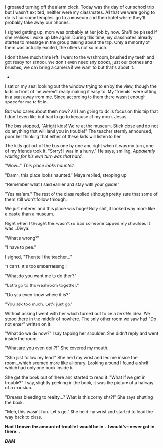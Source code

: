 I groaned turning off the alarm clock. Today was the day of our school trip but I wasn't excited, neither were my classmates. All that we were going to do is tour some temples, go to a museum and then hotel where they'll probably take away our phones. 

I sighed getting up, mom was probably at her job by now. She'll be pissed if she realises I woke up late again. During this time, my classmates already started to message in the group talking about the trip. Only a minority of them was actually excited, the others not so much. 

I don't have much time left. I went to the washroom, brushed my teeth and got ready for school. We don't even need any books, just our clothes and brushes, we can bring a camera if we want to but that's about it. 

-

I sat on my seat looking out the window trying to enjoy the view, though the kids in front of me weren't really making it easy to. My 'friends' were sitting in a seat away from me. Since according to them there wasn't enough space for me to fit in. 

But who cares about them now? All I am going to do is focus on this trip that I don't even like but had to go to because of my mom. Jesus... 

The bus stopped, "Alright kids! We're at the museum. Stick close and do not do anything that will land you in trouble!" The teacher sternly announced, poor her thinking that either of these kids will listen to her. 

The kids got out of the bus one by one and right when it was my turn, one of my friends took it. "Sorry! I was in a hurry." He says, smiling. *Apparently waiting for his own turn was that hard.*

"Wow..." *This place looks haunted.* 

"Damn, this place looks haunted." Maya replied, stepping up. 

"Remember what I said earlier and stay with your guide!" 

"Yes ma'am." The rest of the class replied although pretty sure that some of them still won't follow through. 

We just entered and this place was huge! Holy shit, it looked way more like a castle than a museum. 

Right when I thought this wasn't so bad someone tapped my shoulder. It was...Divya.

"What's wrong?"

"I have to pee." 

I sighed, "Then tell the teacher..."

"I can't. It's too embarrassing."

"What do you want me to do then?"

"Let's go to the washroom together."

"Do you even know where it is?"

"You ask too much. Let's just go."

Without asking I went with her which turned out to be a *terrible* idea. We stood there in the middle of nowhere. The only other room we saw had "Do not enter" written on it. 

"What do we do now?" I say tapping her shoulder. She didn't reply and went inside the room. 

"What are you even doi-?!" She covered my mouth. 

"Shh just follow my lead." She held my wrist and led me inside the room...which seemed more like a library. Looking around I found a shelf which had only one book inside it. 

She got the book out of there and started to read it. "What if we get in trouble?" I say, slightly peeking in the book, it was the picture of a hallway of a mansion. 

"Dreams bleeding to reality...? What is this corny shit?!" She says shutting the book. 

"Meh, this wasn't fun. Let's go." She held my wrist and started to lead the way back to class. 

**Had I known the amount of trouble I would be in...I would've never got in there...**

***BAM***